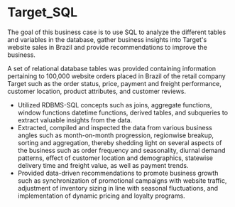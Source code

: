 # Target_SQL
The goal of this business case is to use SQL to analyze the different tables and variables in the database, gather business insights into Target's website sales in Brazil and provide recommendations to improve the business.

A set of relational database tables was provided containing information pertaining to 100,000 website orders placed in Brazil of the retail company Target such as the order status, price, payment and freight performance, customer location, product attributes, and customer reviews.

- Utilized RDBMS-SQL concepts such as joins, aggregate functions, window functions datetime functions, derived tables, and subqueries to extract valuable insights from the data.
- Extracted, compiled and inspected the data from various business angles such as month-on-month progression, regionwise breakup, sorting and aggregation, thereby shedding light on several aspects of the business such as order frequency and seasonality, diurnal demand patterns, effect of customer location and demographics, statewise delivery time and freight value, as well as payment trends.
- Provided data-driven recommendations to promote business growth such as synchronization of promotional campaigns with website traffic, adjustment of inventory sizing in line with seasonal fluctuations, and implementation of dynamic pricing and loyalty programs.
